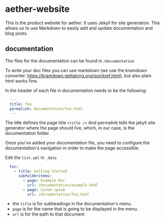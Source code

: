 # aether-website

This is the product website for aether.
It uses Jekyll for site generation.
This allows us to use Markdown to easily add and update documentation and blog posts.

## documentation

The files for the documentation can be found in `/documentation`

To write your doc files you can use markdown (we use the kramdown converter: <https://kramdown.gettalong.org/quickref.html>), but also plain html works fine.

In the header of each file in documentation needs to be the following:

```yaml
  ---
  title: foo
  permalink: documentation/foo.html
  ---
```

The title defines the page title `<title />`
And permalink tells the jekyll site generator where the page should live, which, in our case, is the documentation folder.

Once you've added your documentation file, you need to configure the documentation's navigation in order to make the page accessible.

Edit the `list.yml` in `_data`

```yaml
  toc:
    - title: Getting started
      subfolderitems:
        - page: Example Doc
          url: /documentation/example.html
        - page: Lorem ipsum
          url: /documentation/foo.html
```

- the `title` is for subheadings in the documentation's menu.
- `page` is for the name that is going to be displayed in the menu.
- `url` is for the path to that document
